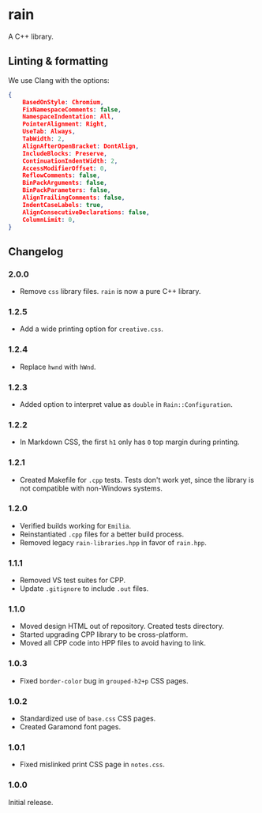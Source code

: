# rain

A C++ library.

## Linting & formatting

We use Clang with the options:

```json
{
	BasedOnStyle: Chromium,
	FixNamespaceComments: false,
	NamespaceIndentation: All,
	PointerAlignment: Right,
	UseTab: Always,
	TabWidth: 2,
	AlignAfterOpenBracket: DontAlign,
	IncludeBlocks: Preserve,
	ContinuationIndentWidth: 2,
	AccessModifierOffset: 0,
	ReflowComments: false,
	BinPackArguments: false,
	BinPackParameters: false,
	AlignTrailingComments: false,
	IndentCaseLabels: true,
	AlignConsecutiveDeclarations: false,
	ColumnLimit: 0,
}
```

## Changelog

### 2.0.0

* Remove `css` library files. `rain` is now a pure C++ library.

### 1.2.5

* Add a wide printing option for `creative.css`.

### 1.2.4

* Replace `hwnd` with `hWnd`.

### 1.2.3

* Added option to interpret value as `double` in `Rain::Configuration`.

### 1.2.2

* In Markdown CSS, the first `h1` only has `0` top margin during printing.

### 1.2.1

* Created Makefile for `.cpp` tests. Tests don't work yet, since the library is not compatible with non-Windows systems.

### 1.2.0

* Verified builds working for `Emilia`.
* Reinstantiated `.cpp` files for a better build process.
* Removed legacy `rain-libraries.hpp` in favor of `rain.hpp`.

### 1.1.1

* Removed VS test suites for CPP.
* Update `.gitignore` to include `.out` files.

### 1.1.0

* Moved design HTML out of repository. Created tests directory.
* Started upgrading CPP library to be cross-platform.
* Moved all CPP code into HPP files to avoid having to link.

### 1.0.3

* Fixed `border-color` bug in `grouped-h2+p` CSS pages.

### 1.0.2

* Standardized use of `base.css` CSS pages.
* Created Garamond font pages.

### 1.0.1

* Fixed mislinked print CSS page in `notes.css`.

### 1.0.0

Initial release.
